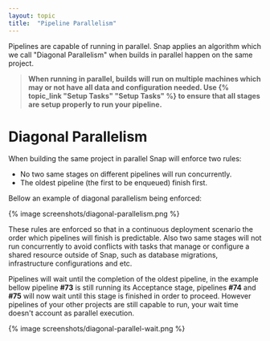 ```yaml
---
layout: topic
title:  "Pipeline Parallelism"
---
```


Pipelines are capable of running in parallel. Snap applies an algorithm
which we call "Diagonal Parallelism" when builds in parallel happen on the same
project.


> **When running in parallel, builds will run on multiple machines which may or
not have all data and configuration needed. Use {% topic_link "Setup Tasks" "Setup Tasks" %}
to ensure that all stages are setup properly to run your pipeline.**


# Diagonal Parallelism

When building the same project in parallel Snap will enforce two rules:

* No two same stages on different pipelines will run concurrently.
* The oldest pipeline (the first to be enqueued) finish first.

Bellow an example of diagonal parallelism being enforced:

{% image screenshots/diagonal-parallelism.png %}

These rules are enforced so that in a continuous deployment scenario the order
which pipelines will finish is predictable. Also two same stages will not run
concurrently to avoid conflicts with tasks that manage or configure a shared
resource outside of Snap, such as database migrations, infrastructure
configurations and etc.

Pipelines will wait until the completion of the oldest pipeline, in the example
bellow pipeline **#73** is still running its Acceptance stage, pipelines
**#74** and **#75** will now wait until this stage is finished in order to
proceed. However pipelines of your other projects are still capable to run,
your wait time doesn't account as parallel execution.

{% image screenshots/diagonal-parallel-wait.png %}

